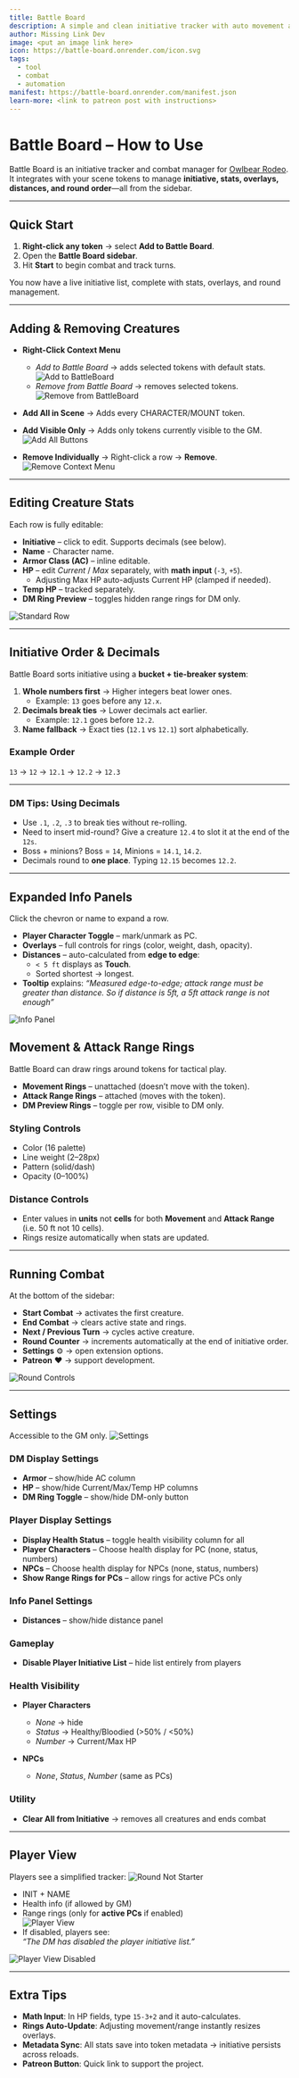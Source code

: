 ```yaml
---
title: Battle Board
description: A simple and clean initiative tracker with auto movement and range rings for quick distance references
author: Missing Link Dev
image: <put an image link here>
icon: https://battle-board.onrender.com/icon.svg
tags:
  - tool
  - combat
  - automation
manifest: https://battle-board.onrender.com/manifest.json
learn-more: <link to patreon post with instructions>
---
```


# Battle Board – How to Use

Battle Board is an initiative tracker and combat manager for [Owlbear Rodeo](https://www.owlbear.rodeo).  
It integrates with your scene tokens to manage **initiative, stats, overlays, distances, and round order**—all from the sidebar.

---

## Quick Start

1. **Right-click any token** → select **Add to Battle Board**.  
2. Open the **Battle Board sidebar**.  
3. Hit **Start** to begin combat and track turns.  

You now have a live initiative list, complete with stats, overlays, and round management.

---

## Adding & Removing Creatures

- **Right-Click Context Menu**  
  - *Add to Battle Board* → adds selected tokens with default stats.
  ![Add to BattleBoard](https://battle-board.onrender.com/screenshots/add.png)  
  - *Remove from Battle Board* → removes selected tokens.
  ![Remove from BattleBoard](https://battle-board.onrender.com/screenshots/remove.png)  
  

- **Add All in Scene** → Adds every CHARACTER/MOUNT token.  
- **Add Visible Only** → Adds only tokens currently visible to the GM. 
![Add All Buttons](https://battle-board.onrender.com/screenshots/addAllButtons.png) 
- **Remove Individually** → Right-click a row → **Remove**.  
![Remove Context Menu](https://battle-board.onrender.com/screenshots/removeContext.png)

---

## Editing Creature Stats

Each row is fully editable:

- **Initiative** – click to edit. Supports decimals (see below). 
- **Name** - Character name. 
- **Armor Class (AC)** – inline editable.  
- **HP** – edit *Current* / *Max* separately, with **math input** (`-3`, `+5`).  
  - Adjusting Max HP auto-adjusts Current HP (clamped if needed).  
- **Temp HP** – tracked separately.  
- **DM Ring Preview** – toggles hidden range rings for DM only.  

![Standard Row](https://battle-board.onrender.com/screenshots/initiativeRow.png)

---

## Initiative Order & Decimals

Battle Board sorts initiative using a **bucket + tie-breaker system**:

1. **Whole numbers first** → Higher integers beat lower ones.  
   - Example: `13` goes before any `12.x`.  
2. **Decimals break ties** → Lower decimals act earlier.  
   - Example: `12.1` goes before `12.2`.  
3. **Name fallback** → Exact ties (`12.1` vs `12.1`) sort alphabetically.  

### Example Order
`13` → `12` → `12.1` → `12.2` → `12.3` 

---

### DM Tips: Using Decimals
- Use `.1`, `.2`, `.3` to break ties without re-rolling.  
- Need to insert mid-round? Give a creature `12.4` to slot it at the end of the `12s`.  
- Boss + minions? Boss = `14`, Minions = `14.1`, `14.2`.  
- Decimals round to **one place**. Typing `12.15` becomes `12.2`.

---

## Expanded Info Panels

Click the chevron or name to expand a row.

- **Player Character Toggle** – mark/unmark as PC.  
- **Overlays** – full controls for rings (color, weight, dash, opacity).  
- **Distances** – auto-calculated from **edge to edge**:
  - `< 5 ft` displays as **Touch**.  
  - Sorted shortest → longest.  
- **Tooltip** explains: *“Measured edge-to-edge; attack range must be greater than distance. So if distance is 5ft, a 5ft attack range is not enough”*  

![Info Panel](https://battle-board.onrender.com/screenshots/infoPanel.png)

## Movement & Attack Range Rings

Battle Board can draw rings around tokens for tactical play.

- **Movement Rings** – unattached (doesn’t move with the token).  
- **Attack Range Rings** – attached (moves with the token).  
- **DM Preview Rings** – toggle per row, visible to DM only.  

### Styling Controls
- Color (16 palette)  
- Line weight (2–28px)  
- Pattern (solid/dash)  
- Opacity (0–100%)  

### Distance Controls
- Enter values in **units** not **cells** for both **Movement** and **Attack Range** (i.e. 50 ft not 10 cells).  
- Rings resize automatically when stats are updated.  

---

## Running Combat

At the bottom of the sidebar:

- **Start Combat** → activates the first creature.  
- **End Combat** → clears active state and rings.  
- **Next / Previous Turn** → cycles active creature.  
- **Round Counter** → increments automatically at the end of initiative order.  
- **Settings** ⚙️ → open extension options.  
- **Patreon** ❤️ → support development.  

![Round Controls](https://battle-board.onrender.com/screenshots/controlBar.png)

---

## Settings

Accessible to the GM only.
![Settings](https://battle-board.onrender.com/screenshots/settings.png)

### DM Display Settings
- **Armor** – show/hide AC column  
- **HP** – show/hide Current/Max/Temp HP columns 
- **DM Ring Toggle** – show/hide DM-only button 

### Player Display Settings
- **Display Health Status** – toggle health visibility column for all 
- **Player Characters** – Choose health display for PC (none, status, numbers) 
- **NPCs** – Choose health display for NPCs (none, status, numbers)
- **Show Range Rings for PCs** – allow rings for active PCs only 

### Info Panel Settings
- **Distances** – show/hide distance panel  

### Gameplay
- **Disable Player Initiative List** – hide list entirely from players  



### Health Visibility
- **Player Characters**  
  - *None* → hide  
  - *Status* → Healthy/Bloodied (>50% / <50%)  
  - *Number* → Current/Max HP  

- **NPCs**  
  - *None*, *Status*, *Number* (same as PCs)  

### Utility
- **Clear All from Initiative** → removes all creatures and ends combat 



---

## Player View

Players see a simplified tracker:
![Round Not Starter](https://battle-board.onrender.com/screenshots/playerViewNoCombat.png)

- INIT + NAME  
- Health info (if allowed by GM)  
- Range rings (only for **active PCs** if enabled)  
![Player View](https://battle-board.onrender.com/screenshots/playerView.png)
- If disabled, players see:  
  *“The DM has disabled the player initiative list.”*  

![Player View Disabled](https://battle-board.onrender.com/screenshots/DMdisabled.png)

---

## Extra Tips

- **Math Input**: In HP fields, type `15-3+2` and it auto-calculates.  
- **Rings Auto-Update**: Adjusting movement/range instantly resizes overlays.  
- **Metadata Sync**: All stats save into token metadata → initiative persists across reloads.  
- **Patreon Button**: Quick link to support the project.  
